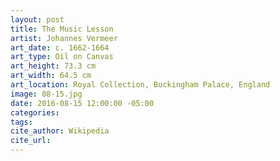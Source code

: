 ```yaml
---
layout: post
title: The Music Lesson
artist: Johannes Vermeer
art_date: c. 1662-1664
art_type: Oil on Canvas
art_height: 73.3 cm
art_width: 64.5 cm
art_location: Royal Collection, Buckingham Palace, England
image: 08-15.jpg
date: 2016-08-15 12:00:00 -05:00
categories:
tags:
cite_author: Wikipedia
cite_url:
---
```

